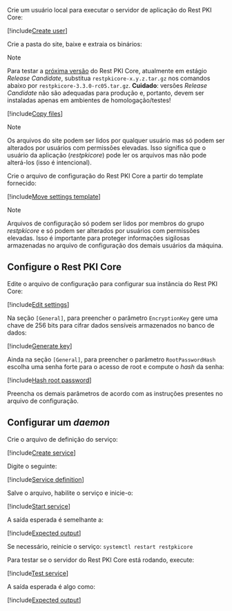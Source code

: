 ﻿Crie um usuário local para executar o servidor de aplicação do Rest PKI Core:

[!include[Create user](../../../../../../../includes/rest-pki/core/linux/create-user.md)]

Crie a pasta do site, baixe e extraia os binários:

> [!NOTE]
> Para testar a [próxima versão](../../../changelog.md#vnext) do Rest PKI Core, atualmente em estágio *Release Candidate*, substitua `restpkicore-x.y.z.tar.gz` nos comandos abaixo
> por `restpkicore-3.3.0-rc05.tar.gz`. **Cuidado**: versões *Release Candidate* não são adequadas para produção e, portanto, devem ser instaladas apenas em ambientes de
> homologação/testes!

[!include[Copy files](../../../../../../../includes/rest-pki/core/linux/copy-files.md)]

> [!NOTE]
> Os arquivos do site podem ser lidos por qualquer usuário mas só podem ser alterados por usuários com permissões elevadas. Isso significa que o usuário da aplicação (*restpkicore*)
> pode ler os arquivos mas não pode alterá-los (isso é intencional).

Crie o arquivo de configuração do Rest PKI Core a partir do template fornecido:

[!include[Move settings template](../../../../../../../includes/rest-pki/core/linux/move-settings-template.md)]

> [!NOTE]
> Arquivos de configuração só podem ser lidos por membros do grupo *restpkicore* e só podem ser alterados por usuários com permissões elevadas. Isso é importante para proteger informações
> sigilosas armazenadas no arquivo de configuração dos demais usuários da máquina.

## Configure o Rest PKI Core

Edite o arquivo de configuração para configurar sua instância do Rest PKI Core:

[!include[Edit settings](../../../../../../../includes/rest-pki/core/linux/edit-settings.md)]

<a name="encryption-key-generation" />

Na seção `[General]`, para preencher o parâmetro `EncryptionKey` gere uma chave de 256 bits para cifrar dados sensíveis armazenados no banco de dados:

[!include[Generate key](../../../../../../../includes/rest-pki/core/linux/gen-key.md)]

Ainda na seção `[General]`, para preencher o parâmetro `RootPasswordHash` escolha uma senha forte para o acesso de root e compute o *hash* da senha:

[!include[Hash root password](../../../../../../../includes/rest-pki/core/linux/hash-root-pass.md)]

Preencha os demais parâmetros de acordo com as instruções presentes no arquivo de configuração.

## Configurar um *daemon*

Crie o arquivo de definição do serviço:

[!include[Create service](../../../../../../../includes/rest-pki/core/linux/create-service.md)]

Digite o seguinte:

[!include[Service definition](../../../../../../../includes/rest-pki/core/linux/service-definition.md)]

Salve o arquivo, habilite o serviço e inicie-o:

[!include[Start service](../../../../../../../includes/rest-pki/core/linux/start-service.md)]

A saída esperada é semelhante a:

[!include[Expected output](../../../../../../../includes/rest-pki/core/linux/start-service-output.md)]

Se necessário, reinicie o serviço: `systemctl restart restpkicore`

Para testar se o servidor do Rest PKI Core está rodando, execute:

[!include[Test service](../../../../../../../includes/rest-pki/core/linux/test-service.md)]

A saída esperada é algo como:

[!include[Expected output](../../../../../../../includes/rest-pki/core/linux/test-service-output.md)]
